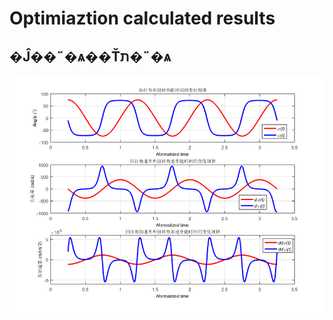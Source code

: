 # Optimiaztion calculated results

## �Ĵ��˶�ѧ��Ťת�˶�ѧ

![calculated results](https://github.com/xijunke/HoverEnergyConsumptionOptimizations_WGP_WKP/blob/main/WingM6_3_10parameters_fixed_C_F_2/calculated_results_20160316/%E6%8B%8D%E6%89%93%E8%BF%90%E5%8A%A8%E5%AD%A6%E5%92%8C%E6%89%AD%E8%BD%AC%E8%BF%90%E5%8A%A8%E5%AD%A6.png)

